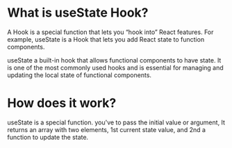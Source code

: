 # What is useState Hook?

A Hook is a special function that lets you “hook into” React features. For example, useState is a Hook that lets you add React state to function components.

useState a built-in hook that allows functional components to have state. It is one of the most commonly used hooks and is essential for managing and updating the local state of functional components.

# How does it work?

useState is a special function. you've to pass the initial value or argument, It returns an array with two elements, 1st current state value, and 2nd a function to update the state.
